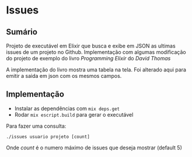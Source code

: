 # Issues

## Sumário

Projeto de executável em Elixir que busca e exibe em JSON as ultimas issues de um
projeto no Github. Implementação com algumas modificação do projeto de exemplo
do livro _Programming Elixir_ do _David Thomas_

A implementação do livro mostra uma tabela na tela. Foi alterado aqui para emitir
a saida em json com os mesmos campos.

## Implementação

- Instalar as dependências com `mix deps.get`
- Rodar `mix escript.build` para gerar o executável

Para fazer uma consulta:

`./issues usuario projeto [count]`

Onde _count_ é o numero máximo de issues que deseja mostrar (default 5)
